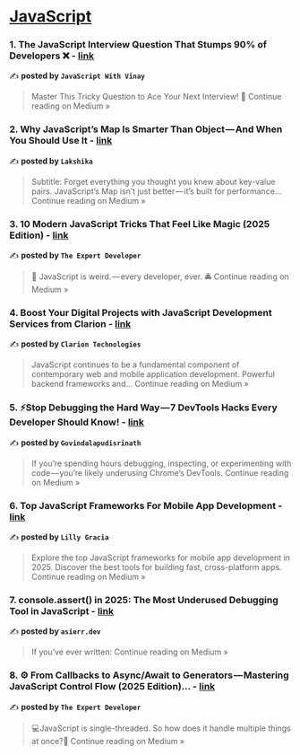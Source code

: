 
<h1><a href=https://medium.com/tag/javascript-development/recommended target="_blank" rel="noopener noreferrer">JavaScript</a></h1>
<h3>1.  The JavaScript Interview Question That Stumps 90% of Developers ❌ - <a href="https://medium.com/@javaScriptwithvinay/the-javascript-interview-question-that-stumps-90-of-developers-163e94f82560?source=rss------javascript_development-5" target="_blank" rel="noopener noreferrer">link</a></h3>

✍️ **posted by `JavaScript With Vinay`**

<blockquote>Master This Tricky Question to Ace Your Next Interview! 🚀
Continue reading on Medium »</blockquote>

<h3>2.  Why JavaScript’s Map Is Smarter Than Object — And When You Should Use It - <a href="https://medium.com/@lakshitagangola123/why-javascripts-map-is-smarter-than-object-and-when-you-should-use-it-5d65352ecfa8?source=rss------javascript_development-5" target="_blank" rel="noopener noreferrer">link</a></h3>

✍️ **posted by `Lakshika`**

<blockquote>Subtitle: Forget everything you thought you knew about key-value pairs. JavaScript’s Map isn’t just better — it’s built for performance…
Continue reading on Medium »</blockquote>

<h3>3.  10 Modern JavaScript  Tricks That Feel Like Magic (2025 Edition)  - <a href="https://the-expert-developer.medium.com/10-modern-javascript-tricks-that-feel-like-magic-2025-edition-2e8e04ec04d5?source=rss------javascript_development-5" target="_blank" rel="noopener noreferrer">link</a></h3>

✍️ **posted by `The Expert Developer`**

<blockquote>🍉 JavaScript is weird. — every developer, ever. 🚔
Continue reading on Medium »</blockquote>

<h3>4. Boost Your Digital Projects with JavaScript Development Services from Clarion - <a href="https://medium.com/@clariontechnologies962/boost-your-digital-projects-with-javascript-development-services-from-clarion-ef00be2d0761?source=rss------javascript_development-5" target="_blank" rel="noopener noreferrer">link</a></h3>

✍️ **posted by `Clarion Technologies`**

<blockquote>JavaScript continues to be a fundamental component of contemporary web and mobile application development. Powerful backend frameworks and…
Continue reading on Medium »</blockquote>

<h3>5. ⚡Stop Debugging the Hard Way — 7 DevTools Hacks Every Developer Should Know! - <a href="https://medium.com/@govindalapudisrinath/stop-debugging-the-hard-way-7-devtools-hacks-every-developer-should-know-6062b27331b4?source=rss------javascript_development-5" target="_blank" rel="noopener noreferrer">link</a></h3>

✍️ **posted by `Govindalapudisrinath`**

<blockquote>If you’re spending hours debugging, inspecting, or experimenting with code — you’re likely underusing Chrome’s DevTools.
Continue reading on Medium »</blockquote>

<h3>6. Top JavaScript Frameworks For Mobile App Development - <a href="https://lillygracia.medium.com/top-javascript-frameworks-for-mobile-app-development-b25cbef64839?source=rss------javascript_development-5" target="_blank" rel="noopener noreferrer">link</a></h3>

✍️ **posted by `Lilly Gracia`**

<blockquote>Explore the top JavaScript frameworks for mobile app development in 2025. Discover the best tools for building fast, cross-platform apps.
Continue reading on Medium »</blockquote>

<h3>7. console.assert() in 2025: The Most Underused Debugging Tool in JavaScript  - <a href="https://medium.com/@asierr/console-assert-in-2025-the-most-underused-debugging-tool-in-javascript-e1bb2c729342?source=rss------javascript_development-5" target="_blank" rel="noopener noreferrer">link</a></h3>

✍️ **posted by `asierr.dev`**

<blockquote>If you’ve ever written:
Continue reading on Medium »</blockquote>

<h3>8. ⚙️ From Callbacks to Async/Await to Generators — Mastering JavaScript Control Flow (2025 Edition)… - <a href="https://the-expert-developer.medium.com/%EF%B8%8F-from-callbacks-to-async-await-to-generators-mastering-javascript-control-flow-2025-edition-a4a8edf27a91?source=rss------javascript_development-5" target="_blank" rel="noopener noreferrer">link</a></h3>

✍️ **posted by `The Expert Developer`**

<blockquote>💻JavaScript is single-threaded. So how does it handle multiple things at once?🔋
Continue reading on Medium »</blockquote>

